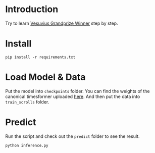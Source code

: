 # Introduction

Try to learn [Vesuvius Grandprize Winner](https://github.com/younader/Vesuvius-Grandprize-Winner) step by step.

# Install

```
pip install -r requirements.txt
```

# Load Model & Data

Put the model into `checkpoints` folder. You can find the weights of the canonical timesformer uploaded [here](https://drive.google.com/drive/folders/1rn3GMOvtJRMBHOxVhWFVSY6IVI6xUnYp). And then put the data into `train_scrolls` folder.

# Predict

Run the script and check out the `predict` folder to see the result.

```
python inference.py
```

